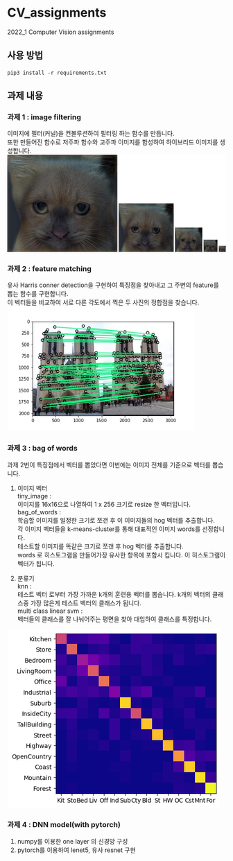 # CV_assignments
2022_1 Computer Vision assignments
## 사용 방법
```shell
pip3 install -r requirements.txt
```
## 과제 내용
### 과제 1 : image filtering
이미지에 필터(커널)을 컨볼루션하여 필터링 하는 함수를 만듭니다.  
또한 만들어진 함수로 저주파 함수와 고주파 이미지를 합성하여 하이브리드 이미지를 생성합니다.  
![이미지](https://github.com/uichan8/CV_assignments/blob/main/hw1/results/hybrid_image_scales.jpg)  

### 과제 2 : feature matching
유사 Harris conner detection을 구현하여 특징점을 찾아내고 그 주변의 feature를 뽑는 함수를 구현합니다.  
이 벡터들을 비교하여 서로 다른 각도에서 찍은 두 사진의 정합점을 찾습니다.  
![이미지](https://github.com/uichan8/CV_assignments/blob/main/hw2/results/notre_dame_matches.jpg)  

### 과제 3 : bag of words
과제 2번이 특징점에서 벡터를 뽑았다면 이번에는 이미지 전체를 기준으로 벡터를 뽑습니다.
1. 이미지 벡터  
    tiny_image :  
     이미지를 16x16으로 나열하여 1 x 256 크기로 resize 한 벡터입니다.  
    bag_of_words :  
     학습할 이미지를 일정한 크기로 쪼갠 후 이 이미지들의 hog 벡터를 추출합니다.  
    각 이미지 벡터들을 k-means-cluster를 통해 대표적인 이미지 words를 선정합니다.   
    테스트할 이미지를 똑같은 크기로 쪼갠 후 hog 벡터를 추출합니다.  
    words 로 히스토그램을 만들어가장 유사한 항목에 포함시 킵니다. 이 히스토그램이 벡터가 됩니다.  

2. 분류기  
    knn :  
    테스트 벡터 로부터 가장 가까운 k개의 훈련용 벡터를 뽑습니다. k개의 벡터의 클래스중 가장 많은게 테스트 벡터의 클래스가 됩니다.  
    multi class linear svm :  
    벡터들의 클래스를 잘 나눠어주는 평면을 찾아 대입하여 클래스를 특정합니다.  

![이미지](https://github.com/uichan8/CV_assignments/blob/main/hw3/code/results_webpage/confusion_matrix.png)
      
### 과제 4 : DNN model(with pytorch)
1. numpy를 이용한 one layer 의 신경망 구성
2. pytorch를 이용하여 lenet5, 유사 resnet 구현
